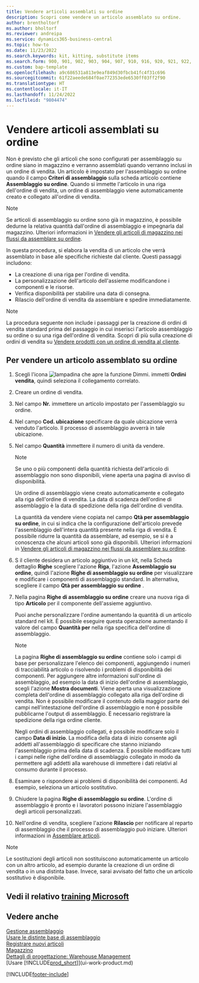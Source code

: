 ```yaml
---
title: Vendere articoli assemblati su ordine
description: Scopri come vendere un articolo assemblato su ordine.
author: brentholtorf
ms.author: bholtorf
ms.reviewer: andreipa
ms.service: dynamics365-business-central
ms.topic: how-to
ms.date: 11/23/2022
ms.search.keywords: kit, kitting, substitute items
ms.search.form: 900, 901, 902, 903, 904, 907, 910, 916, 920, 921, 922, 923, 940, 941, 942, 930, 931, 932, 914, 915, 905
ms.custom: bap-template
ms.openlocfilehash: a9c686531a813e9eaf849d30fbcb41fc4f31c696
ms.sourcegitcommit: 61f22aeede684f0ae772353ede6530ff03ff2f90
ms.translationtype: HT
ms.contentlocale: it-IT
ms.lasthandoff: 11/24/2022
ms.locfileid: "9804474"
---
```

# <a name="sell-items-assembled-to-order"></a>Vendere articoli assemblati su ordine

Non è previsto che gli articoli che sono configurati per assemblaggio su ordine siano in magazzino e verranno assemblati quando verranno inclusi in un ordine di vendita. Un articolo è impostato per l'assemblaggio su ordine quando il campo **Criteri di assemblaggio** sulla scheda articolo contiene **Assemblaggio su ordine**. Quando si immette l'articolo in una riga dell'ordine di vendita, un ordine di assemblaggio viene automaticamente creato e collegato all'ordine di vendita.  

> [!NOTE]  
> Se articoli di assemblaggio su ordine sono già in magazzino, è possibile dedurne la relativa quantità dall'ordine di assemblaggio e impegnarla dal magazzino. Ulteriori informazioni in [Vendere gli articoli di magazzino nei flussi da assemblare su ordine](assembly-how-to-sell-assemble-to-order-items-and-inventory-items-together.md).  

In questa procedura, si elabora la vendita di un articolo che verrà assemblato in base alle specifiche richieste dal cliente. Questi passaggi includono: 

* La creazione di una riga per l'ordine di vendita.
* La personalizzazione dell'articolo dell'assieme modificandone i componenti e le risorse.
* Verifica disponibilità per stabilire una data di consegna.
* Rilascio dell'ordine di vendita da assemblare e spedire immediatamente.  

> [!NOTE]  
> La procedura seguente non include i passaggi per la creazione di ordini di vendita standard prima del passaggio in cui inserisci l'articolo assemblaggio su ordine o su una riga dell'ordine di vendita. Scopri di più sulla creazione di ordini di vendita su [Vendere prodotti con un ordine di vendita al cliente](sales-how-sell-products.md).  

## <a name="to-sell-an-item-that-is-assembled-to-order"></a>Per vendere un articolo assemblato su ordine

1. Scegli l'icona ![lampadina che apre la funzione Dimmi.](media/ui-search/search_small.png "Dimmi cosa vuoi fare") immetti **Ordini vendita**, quindi seleziona il collegamento correlato.  
2. Creare un ordine di vendita. 
3. Nel campo **Nr.** immettere un articolo impostato per l'assemblaggio su ordine.  
4. Nel campo **Cod. ubicazione** specificare da quale ubicazione verrà venduto l'articolo. Il processo di assemblaggio avverrà in tale ubicazione.  
5. Nel campo **Quantità** immettere il numero di unità da vendere.  

    > [!NOTE]  
    >  Se uno o più componenti della quantità richiesta dell'articolo di assemblaggio non sono disponibili, viene aperta una pagina di avviso di disponibilità. <!-- Check whether the field help would be useful. For more information, see Assembly Availability.  -->

    Un ordine di assemblaggio viene creato automaticamente e collegato alla riga dell'ordine di vendita. La data di scadenza dell'ordine di assemblaggio è la data di spedizione della riga dell'ordine di vendita.  

    La quantità da vendere viene copiata nel campo **Qtà per assemblaggio su ordine**, in cui si indica che la configurazione dell'articolo prevede l'assemblaggio dell'intera quantità presente nella riga di vendita. È possibile ridurre la quantità da assemblare, ad esempio, se si è a conoscenza che alcuni articoli sono già disponibili. Ulteriori informazioni in [Vendere gli articoli di magazzino nei flussi da assemblare su ordine](assembly-how-to-sell-inventory-items-in-assemble-to-order-flows.md).  

6. S il cliente desidera un articolo aggiuntivo in un kit, nella Scheda dettaglio **Righe** scegliere l'azione **Riga**, l'azione **Assemblaggio su ordine**, quindi l'azione **Righe di assemblaggio su ordine** per visualizzare e modificare i componenti di assemblaggio standard. In alternativa, scegliere il campo **Qtà per assemblaggio su ordine** .  
7. Nella pagina **Righe di assemblaggio su ordine** creare una nuova riga di tipo **Articolo** per il componente dell'assieme aggiuntivo.  

    Puoi anche personalizzare l'ordine aumentando la quantità di un articolo standard nel kit. È possibile eseguire questa operazione aumentando il valore del campo **Quantità per** nella riga specifica dell'ordine di assemblaggio.  

    > [!NOTE]  
    >  La pagina **Righe di assemblaggio su ordine** contiene solo i campi di base per personalizzare l'elenco dei componenti, aggiungendo i numeri di tracciabilità articolo o risolvendo i problemi di disponibilità dei componenti. Per aggiungere altre informazioni sull'ordine di assemblaggio, ad esempio la data di inizio dell'ordine di assemblaggio, scegli l'azione **Mostra documenti**. Viene aperta una visualizzazione completa dell'ordine di assemblaggio collegato alla riga dell'ordine di vendita. Non è possibile modificare il contenuto della maggior parte dei campi nell'intestazione dell'ordine di assemblaggio e non è possibile pubblicarne l'output di assemblaggio. È necessario registrare la spedizione della riga ordine cliente.  
    >
    >  Negli ordini di assemblaggio collegati, è possibile modificare solo il campo **Data di inizio**. La modifica della data di inizio consente agli addetti all'assemblaggio di specificare che stanno iniziando l'assemblaggio prima della data di scadenza. È possibile modificare tutti i campi nelle righe dell'ordine di assemblaggio collegato in modo da permettere agli addetti alla warehouse di immettere i dati relativi al consumo durante il processo.  

8. Esaminare o rispondere ai problemi di disponibilità dei componenti. Ad esempio, seleziona un articolo sostitutivo.  
9. Chiudere la pagina **Righe di assemblaggio su ordine**. L'ordine di assemblaggio è pronto e i lavoratori possono iniziare l'assemblaggio degli articoli personalizzati.  
10. Nell'ordine di vendita, scegliere l'azione **Rilascio** per notificare al reparto di assemblaggio che il processo di assemblaggio può iniziare. Ulteriori informazioni in [Assemblare articoli](assembly-how-to-assemble-items.md).  

> [!NOTE]  
> Le sostituzioni degli articoli non sostituiscono automaticamente un articolo con un altro articolo, ad esempio durante la creazione di un ordine di vendita o in una distinta base. Invece, sarai avvisato del fatto che un articolo sostitutivo è disponibile.

## <a name="see-related-microsoft-training"></a>Vedi il relativo [training Microsoft](/training/modules/assemble-to-order-dynamics-365-business-central/)

## <a name="see-also"></a>Vedere anche

[Gestione assemblaggio](assembly-assemble-items.md)  
[Usare le distinte base di assemblaggio](assembly-how-work-assembly-boms.md)  
[Registrare nuovi articoli](inventory-how-register-new-items.md)  
[Magazzino](inventory-manage-inventory.md)  
[Dettagli di progettazione: Warehouse Management](design-details-warehouse-management.md)  
[Usare [!INCLUDE[prod_short](includes/prod_short.md)]](ui-work-product.md)  

[!INCLUDE[footer-include](includes/footer-banner.md)]